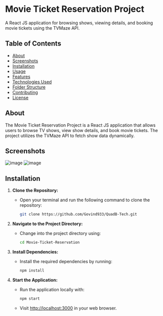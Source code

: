 # Movie Ticket Reservation Project

A React JS application for browsing shows, viewing details, and booking movie tickets using the TVMaze API.

## Table of Contents

- [About](#about)
- [Screenshots](#screenshots)
- [Installation](#installation)
- [Usage](#usage)
- [Features](#features)
- [Technologies Used](#technologies-used)
- [Folder Structure](#folder-structure)
- [Contributing](#contributing)
- [License](#license)

## About

The Movie Ticket Reservation Project is a React JS application that allows users to browse TV shows, view show details, and book movie tickets. The project utilizes the TVMaze API to fetch show data dynamically.

## Screenshots
![image](https://github.com/Govind933/QuadB-Tech/assets/100987167/3eb9aff4-f01d-4d97-b929-fc5f5d08e61f)
![image](https://github.com/Govind933/QuadB-Tech/assets/100987167/e89706e8-1fdb-468b-b13c-52a7328fb89a)

## Installation

1. **Clone the Repository:**
   - Open your terminal and run the following command to clone the repository:

     ```bash
     git clone https://github.com/Govind933/QuadB-Tech.git
     ```

2. **Navigate to the Project Directory:**
   - Change into the project directory using:

     ```bash
     cd Movie-Ticket-Reservation
     ```

3. **Install Dependencies:**
   - Install the required dependencies by running:

     ```bash
     npm install
     ```

4. **Start the Application:**
   - Run the application locally with:

     ```bash
     npm start
     ```

   - Visit [http://localhost:3000](http://localhost:3000) in your web browser.


